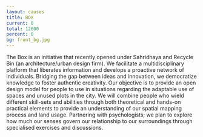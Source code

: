 ```yaml
---
layout: causes
title: BOX
current: 0
total: 12600
percent: 0
bg: front_bg.jpg
---
```

The Box is an initiative that recently opened under Sahridhaya and Recycle Bin (an architecture/urban design firm). We facilitate a multidisciplinary platform that liberates information and develops a proactive network of individuals. Bridging the gap between ideas and innovation, we democratize knowledge to foster authentic creativity. Our objective is to provide an open design model for people to use in situations regarding the adaptable use of spaces and unused plots in the city. We will combine people who wield different skill-sets and abilities through both theoretical and hands-on practical elements to provide an understanding of our spatial mapping process and land usage. Partnering with psychologists; we plan to explore how much our senses govern our relationship to our surroundings through specialised exercises and discussions.
